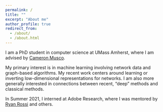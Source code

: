 ```yaml
---
permalink: /
title: ""
excerpt: "About me"
author_profile: true
redirect_from: 
  - /about/
  - /about.html
---
```

<meta name="google-site-verification" content="K4tH2epHMZYbEWZxlrZS6eVqiHBhXfI9GgV-Y0ojkYg" />

I am a PhD student in computer science at UMass Amherst, where I am advised by [Cameron Musco](https://people.cs.umass.edu/~cmusco/).

My primary interest is in machine learning involving network data and graph-based algorithms. My recent work centers around learning or inverting low-dimensional representations for networks. I am also more generally interested in connections between recent, “deep” methods and classical methods.

In Summer 2021, I interned at Adobe Research, where I was mentored by [Ryan Rossi](http://ryanrossi.com/) and others.
